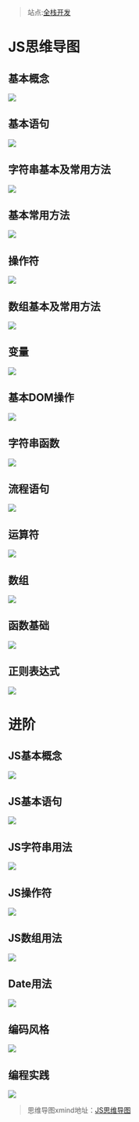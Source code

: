 ﻿>站点:[全栈开发](https://xiaojiangk.gitee.io/full-stack-development/)

# JS思维导图 #

## 基本概念 ##

![](https://i.imgur.com/hibbEvn.jpg)

## 基本语句 ##

![](http://blog.poetries.top/handbook/img/js/JS%E5%9F%BA%E7%A1%80-%E5%9F%BA%E6%9C%AC%E8%AF%AD%E5%8F%A5.png)

## 字符串基本及常用方法 ##

![](http://blog.poetries.top/handbook/img/js/JS%E5%9F%BA%E7%A1%80-%E5%AD%97%E7%AC%A6%E4%B8%B2%E5%9F%BA%E6%9C%AC%E5%8F%8A%E5%B8%B8%E7%94%A8%E6%96%B9%E6%B3%95%E6%B1%87%E6%80%BB.png)

## 基本常用方法 ##

![](http://blog.poetries.top/handbook/img/js/JS%E5%9F%BA%E7%A1%80-%E5%B8%B8%E5%9F%BA%E6%9C%AC%E7%94%A8%E6%96%B9%E6%B3%95.png)

## 操作符 ##

![](http://blog.poetries.top/handbook/img/js/JS%E5%9F%BA%E7%A1%80-%E6%93%8D%E4%BD%9C%E7%AC%A6.png)

## 数组基本及常用方法 ##

![](http://blog.poetries.top/handbook/img/js/JS%E5%9F%BA%E7%A1%80-%E6%95%B0%E7%BB%84%E5%9F%BA%E6%9C%AC%E5%8F%8A%E5%B8%B8%E7%94%A8%E6%96%B9%E6%B3%95.png)

## 变量 ##

![](http://blog.poetries.top/handbook/img/js/%E5%8F%98%E9%87%8F.gif)

## 基本DOM操作 ##

![](http://blog.poetries.top/handbook/img/js/%E5%9F%BA%E6%9C%ACdom%E6%93%8D%E4%BD%9C.gif)

## 字符串函数 ##

![](http://blog.poetries.top/handbook/img/js/%E5%AD%97%E7%AC%A6%E4%B8%B2%E5%87%BD%E6%95%B0.gif)

## 流程语句 ##

![](http://blog.poetries.top/handbook/img/js/%E6%B5%81%E7%A8%8B%E8%AF%AD%E5%8F%A5.gif)

## 运算符 ##

![](http://blog.poetries.top/handbook/img/js/%E8%BF%90%E7%AE%97%E7%AC%A6.gif)

## 数组 ##

![](http://blog.poetries.top/handbook/img/js/%E6%95%B0%E7%BB%84.gif)

## 函数基础 ##

![](http://blog.poetries.top/handbook/img/js/%E5%87%BD%E6%95%B0%E5%9F%BA%E7%A1%80.gif)

## 正则表达式 ##

![](http://blog.poetries.top/handbook/img/js/%E6%AD%A3%E5%88%99%E8%A1%A8%E8%BE%BE%E5%BC%8F.gif)

# 进阶 #

## JS基本概念 ##

![](http://7xq6al.com1.z0.glb.clouddn.com/JS%E5%9F%BA%E6%9C%AC%E6%A6%82%E5%BF%B5.jpg)

## JS基本语句 ##

![](http://7xq6al.com1.z0.glb.clouddn.com/JS%E5%9F%BA%E6%9C%AC%E8%AF%AD%E5%8F%A5.jpg)

## JS字符串用法 ##

![](http://7xq6al.com1.z0.glb.clouddn.com/JS%E5%AD%97%E7%AC%A6%E4%B8%B2%E7%94%A8%E6%B3%95.jpg)

## JS操作符 ##

![](http://7xq6al.com1.z0.glb.clouddn.com/JS%E6%93%8D%E4%BD%9C%E7%AC%A6.jpg)

## JS数组用法 ##

![](http://7xq6al.com1.z0.glb.clouddn.com/JS%E6%95%B0%E7%BB%84%E7%94%A8%E6%B3%95.jpg)

## Date用法 ##

![](http://7xq6al.com1.z0.glb.clouddn.com/Date%E7%94%A8%E6%B3%95.jpg)

## 编码风格 ##

![](http://7xq6al.com1.z0.glb.clouddn.com/JS%E7%BC%96%E7%A8%8B%E9%A3%8E%E6%A0%BC.jpg)

## 编程实践 ##

![](http://7xq6al.com1.z0.glb.clouddn.com/%E7%BC%96%E7%A8%8B%E5%AE%9E%E8%B7%B5.jpg)

> 思维导图xmind地址：[JS思维导图](https://pan.baidu.com/s/1PsAN375-p62g8Fr4VQSrYg)
